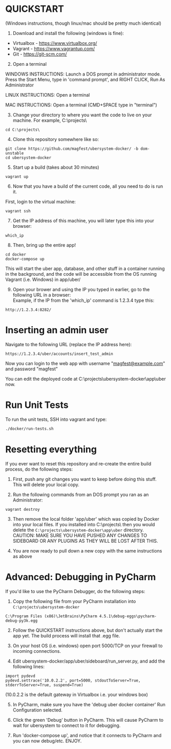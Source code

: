 QUICKSTART
======

(Windows instructions, though linux/mac should be pretty much identical)

1) Download and install the following (windows is fine):
- Virtualbox - https://www.virtualbox.org/
- Vagrant - https://www.vagrantup.com/
- Git - https://git-scm.com/

2) Open a terminal

WINDOWS INSTRUCTIONS: Launch a DOS prompt in administrator mode.
Press the Start Menu, type in 'command prompt', and RIGHT CLICK, Run As Administrator

LINUX INSTRUCTIONS: Open a terminal

MAC INSTRUCTIONS: Open a terminal (CMD+SPACE type in "terminal")

3) Change your directory to where you want the code to live on your machine. For example, C:\projects\

```
cd C:\projects\
```

4) Clone this repository somewhere like so:
```
git clone https://github.com/magfest/ubersystem-docker/ -b dom-unstable 
cd ubersystem-docker
```

5) Start up a build (takes about 30 minutes)

```
vagrant up
```

6) Now that you have a build of the current code, all you need to do is run it.

First, login to the virtual machine:
```
vagrant ssh
```

7) Get the IP address of this machine, you will later type this into your browser:
```
which_ip
```

8) Then, bring up the entire app!
```
cd docker
docker-compose up
```

This will start the uber app, database, and other stuff in a container running in the background, and the code will be accessible from the OS running Vagrant (i.e. Windows) in app/uber/

9) Open your brower and using the IP you typed in earlier, go to the following URL in a browser:  
Example, if the IP from the 'which_ip' command is 1.2.3.4 type this:
```
http://1.2.3.4:8282/
```

Inserting an admin user
======

Navigate to the following URL (replace the IP address here):

```
https://1.2.3.4/uber/accounts/insert_test_admin
```

Now you can login to the web app with username "magfest@example.com" and password "magfest"

You can edit the deployed code at C:\projects\ubersystem-docker\app\uber now.

Run Unit Tests
======

To run the unit tests, SSH into vagrant and type:

```bash
./docker/run-tests.sh
```

Resetting everything
======

If you ever want to reset this repository and re-create the entire build process, do the following steps:

1) First, push any git changes you want to keep before doing this stuff.  This will delete your local copy.

2) Run the following commands from an DOS prompt you ran as an Administrator:
```
vagrant destroy
```

3) Then remove the local folder 'app/uber' which was copied by Docker into your local files. If you installed into
C:\projects\  then you would delete the ```C:\projects\ubersystem-docker\app\uber``` directory. CAUTION: MAKE SURE YOU 
HAVE PUSHED ANY CHANGES TO SIDEBOARD OR ANY PLUGINS AS THEY WILL BE LOST AFTER THIS.

4) You are now ready to pull down a new copy with the same instructions as above


Advanced: Debugging in PyCharm
=======

If you'd like to use the PyCharm Debugger, do the following steps:

1) Copy the following file from your PyCharm installation into ```C:\projects\ubersystem-docker```
```
C:\Program Files (x86)\JetBrains\PyCharm 4.5.1\debug-eggs\pycharm-debug-py3k.egg
```

2) Follow the QUICKSTART instructions above, but don't actually start the app yet.  The build process will install that .egg file.

3) On your host OS (i.e. windows) open port 5000/TCP on your firewall to incoming connections.

4) Edit ubersystem-docker/app/uber/sideboard/run_server.py, and add the following lines:
```
import pydevd
pydevd.settrace('10.0.2.2', port=5000, stdoutToServer=True, stderrToServer=True, suspend=True)
```
(10.0.2.2 is the default gateway in Virtualbox i.e. your windows box)

5) In PyCharm, make sure you have the 'debug uber docker container' Run Configuration selected.

6) Click the green 'Debug' button in PyCharm.  This will cause PyCharm to wait for ubersystem to connect to it for debugging.

7) Run 'docker-compose up', and notice that it connects to PyCharm and you can now debug/etc. ENJOY.
